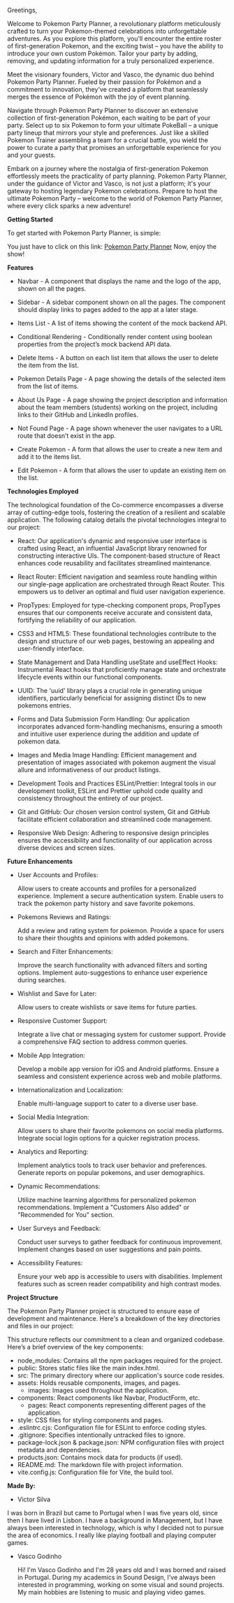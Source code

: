 
Greetings,

Welcome to Pokemon Party Planner, a revolutionary platform meticulously crafted to turn your Pokemon-themed celebrations into unforgettable adventures. As you explore this platform, you'll encounter the entire roster of first-generation Pokemon, and the exciting twist – you have the ability to introduce your own custom Pokémon. Tailor your party by adding, removing, and updating information for a truly personalized experience.

Meet the visionary founders, Victor and Vasco, the dynamic duo behind Pokemon Party Planner. Fueled by their passion for Pokémon and a commitment to innovation, they've created a platform that seamlessly merges the essence of Pokémon with the joy of event planning.

Navigate through Pokemon Party Planner to discover an extensive collection of first-generation Pokémon, each waiting to be part of your party. Select up to six Pokemon to form your ultimate PokeBall – a unique party lineup that mirrors your style and preferences. Just like a skilled Pokemon Trainer assembling a team for a crucial battle, you wield the power to curate a party that promises an unforgettable experience for you and your guests.

Embark on a journey where the nostalgia of first-generation Pokemon effortlessly meets the practicality of party planning. Pokemon Party Planner, under the guidance of Victor and Vasco, is not just a platform; it's your gateway to hosting legendary Pokemon celebrations. Prepare to host the ultimate Pokemon Party – welcome to the world of Pokemon Party Planner, where every click sparks a new adventure!


**Getting Started**

To get started with Pokemon Party Planner, is simple:

You just have to click on this link: [Pokemon Party Planner](https://pokemonpartyplanner.netlify.app/)
Now, enjoy the show!


**Features** 

- Navbar - A component that displays the name and the logo of the app, shown on all the pages.

- Sidebar - A sidebar component shown on all the pages. The component should display links to pages added to the app at a later stage.

- Items List - A list of items showing the content of the mock backend API.

- Conditional Rendering - Conditionally render content using boolean properties from the project’s mock backend API data.

- Delete Items - A button on each list item that allows the user to delete the item from the list.

- Pokemon Details Page - A page showing the details of the selected item from the list of items.
  
- About Us Page - A page showing the project description and information about the team members (students) working on the project, including links to their GitHub and LinkedIn profiles.

- Not Found Page - A page shown whenever the user navigates to a URL route that doesn’t exist in the app.

- Create Pokemon - A form that allows the user to create a new item and add it to the items list.

- Edit Pokemon - A form that allows the user to update an existing item on the list.



**Technologies Employed**

The technological foundation of the Co-commerce encompasses a diverse array of cutting-edge tools, fostering the creation of a resilient and scalable application. The following catalog details the pivotal technologies integral to our project:

- React:
Our application's dynamic and responsive user interface is crafted using React, an influential JavaScript library renowned for constructing interactive UIs. The component-based structure of React enhances code reusability and facilitates streamlined maintenance.

- React Router:
Efficient navigation and seamless route handling within our single-page application are orchestrated through React Router. This empowers us to deliver an optimal and fluid user navigation experience.

- PropTypes:
Employed for type-checking component props, PropTypes ensures that our components receive accurate and consistent data, fortifying the reliability of our application.

- CSS3 and HTML5:
These foundational technologies contribute to the design and structure of our web pages, bestowing an appealing and user-friendly interface.

- State Management and Data Handling
useState and useEffect Hooks:
Instrumental React hooks that proficiently manage state and orchestrate lifecycle events within our functional components.

- UUID:
The 'uuid' library plays a crucial role in generating unique identifiers, particularly beneficial for assigning distinct IDs to new pokemons entries.

- Forms and Data Submission
Form Handling:
Our application incorporates advanced form-handling mechanisms, ensuring a smooth and intuitive user experience during the addition and update of pokemon data.

- Images and Media
Image Handling:
Efficient management and presentation of images associated with pokemon augment the visual allure and informativeness of our product listings.

- Development Tools and Practices
ESLint/Prettier:
Integral tools in our development toolkit, ESLint and Prettier uphold code quality and consistency throughout the entirety of our project.

- Git and GitHub:
Our chosen version control system, Git and GitHub facilitate efficient collaboration and streamlined code management.

- Responsive Web Design:
Adhering to responsive design principles ensures the accessibility and functionality of our application across diverse devices and screen sizes.



**Future Enhancements**


- User Accounts and Profiles:
  
    Allow users to create accounts and profiles for a personalized experience.
    Implement a secure authentication system.
    Enable users to track the pokemon party history and save favorite pokemons.

- Pokemons Reviews and Ratings:
  
     Add a review and rating system for pokemon.
     Provide a space for users to share their thoughts and opinions with added pokemons.

- Search and Filter Enhancements:

    Improve the search functionality with advanced filters and sorting options.
    Implement auto-suggestions to enhance user experience during searches.

- Wishlist and Save for Later:

    Allow users to create wishlists or save items for future parties.
    

 - Responsive Customer Support:

    Integrate a live chat or messaging system for customer support.
    Provide a comprehensive FAQ section to address common queries.


- Mobile App Integration:

    Develop a mobile app version for iOS and Android platforms.
    Ensure a seamless and consistent experience across web and mobile platforms.

- Internationalization and Localization:

    Enable multi-language support to cater to a diverse user base.

- Social Media Integration:

    Allow users to share their favorite pokemons on social media platforms.
    Integrate social login options for a quicker registration process.

- Analytics and Reporting:

    Implement analytics tools to track user behavior and preferences.
    Generate reports on popular pokemons, and user demographics.

- Dynamic Recommendations:

    Utilize machine learning algorithms for personalized pokemon recommendations.
    Implement a "Customers Also added" or "Recommended for You" section.


- User Surveys and Feedback:

    Conduct user surveys to gather feedback for continuous improvement.
    Implement changes based on user suggestions and pain points.


- Accessibility Features:

    Ensure your web app is accessible to users with disabilities.
    Implement features such as screen reader compatibility and high contrast modes.






**Project Structure**



The Pokemon Party Planner project is structured to ensure ease of development and maintenance. Here's a breakdown of the key directories and files in our project:


This structure reflects our commitment to a clean and organized codebase. Here’s a brief overview of the key components:

- node_modules: Contains all the npm packages required for the project.
- public: Stores static files like the main index.html.
- src: The primary directory where our application's source code resides.
- assets: Holds reusable components, images, and pages.
   - images: Images used throughout the application.
- components: React components like Navbar, ProductForm, etc.
  - pages: React components representing different pages of the application.
- style: CSS files for styling components and pages.
- .eslintrc.cjs: Configuration file for ESLint to enforce coding styles.
- .gitignore: Specifies intentionally untracked files to ignore.
- package-lock.json & package.json: NPM configuration files with project metadata and dependencies.
- products.json: Contains mock data for products (if used).
- README.md: The markdown file with project information.
- vite.config.js: Configuration file for Vite, the build tool.


**Made By:**


 - Victor Silva
 
  I was born in Brazil but came to Portugal when I was five years old, since then I have lived   in Lisbon. I have a background in Management, but I have always 
  been interested in technology, which is why I decided not to pursue the area of ​​economics. I   really like playing football and playing computer games.

- Vasco Godinho 

  Hi! I'm Vasco Godinho and I'm 28 years old and I was borned and raised in Portugal. During     my academics in Sound Design, I've always been interested in programming, working on some      visual and sound projects. My main hobbies are listening to music and playing video games.



